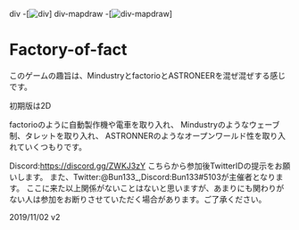 ﻿div -[![div](https://travis-ci.org/Bun133/Factory-of-fact.svg?branch=div)]
div-mapdraw -[![div-mapdraw](https://travis-ci.org/Bun133/Factory-of-fact.svg?branch=div-create-mapdraw)]
# Factory-of-fact
このゲームの趣旨は、MindustryとfactorioとASTRONEERを混ぜ混ぜする感じです。

初期版は2D

factorioのように自動製作機や電車を取り入れ、
Mindustryのようなウェーブ制、タレットを取り入れ、
ASTRONNERのようなオープンワールド性を取り入れていくつもりです。

Discord:https://discord.gg/ZWKJ3zY
こちらから参加後TwitterIDの提示をお願いします。
また、Twitter:@Bun133_,Discord:Bun133#5103が主催者となります。
ここに来た以上関係がないことはないと思いますが、あまりにも関わりがない人は参加をお断りさせていただく場合があります。ご了承ください。

2019/11/02 v2
